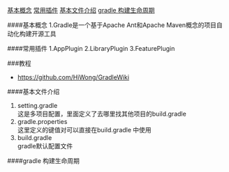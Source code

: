 [基本概念]()
[常用插件]()
[基本文件介绍]()
[gradle 构建生命周期]()


####基本概念
1.Gradle是一个基于Apache Ant和Apache Maven概念的项目自动化构建开源工具


####常用插件
1.AppPlugin
2.LibraryPlugin
3.FeaturePlugin


###教程
- https://github.com/HiWong/GradleWiki

####基本文件介绍
1. setting.gradle  
这是多项目配置，里面定义了去哪里找其他项目的build.gradle
2. gradle.properties  
这里定义的键值对可以直接在build.gradle 中使用
3. build.gradle  
gradle默认配置文件

####gradle 构建生命周期





